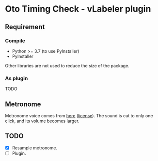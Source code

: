 # Oto Timing Check - vLabeler plugin

## Requirement

### Compile

- Python >= 3.7 (to use PyInstaller)
- PyInstaller

Other libraries are not used to reduce the size of the package. 

### As plugin

TODO

## Metronome

Metronome voice comes from [here](https://pixabay.com/sound-effects/metronome-05-67359/) ([license](https://pixabay.com/service/license-summary/)). 
The sound is cut to only one click, and its volume becomes larger.

## TODO

- [x] Resample metronome.
- [ ] Plugin.
